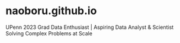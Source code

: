 # naoboru.github.io
UPenn 2023 Grad Data Enthusiast | Aspiring Data Analyst &amp; Scientist Solving Complex Problems at Scale
